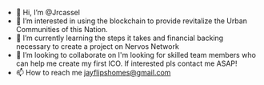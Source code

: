 - 👋 Hi, I’m @Jrcassel
- 👀 I’m interested in using the blockchain to provide revitalize the Urban Communities of this Nation.
- 🌱 I’m currently learning the steps it takes and financial backing necessary to create a project on Nervos Network
- 💞️ I’m looking to collaborate on I'm looking for skilled team members who can help me create my first ICO. If interested pls contact me ASAP!
- 📫 How to reach me jayflipshomes@gmail.com

<!---
Jrcassel/Jrcassel is a ✨ special ✨ repository because its `README.md` (this file) appears on your GitHub profile.
You can click the Preview link to take a look at your changes.
--->
